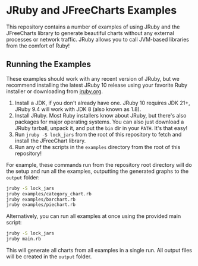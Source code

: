JRuby and JFreeCharts Examples
==============================

This repository contains a number of examples of using JRuby and the JFreeCharts library to generate beautiful charts without any external processes or network traffic. JRuby allows you to call JVM-based libraries from the comfort of Ruby!

Running the Examples
--------------------

These examples should work with any recent version of JRuby, but we recommend installing the latest JRuby 10 release using your favorite Ruby installer or downloading from [jruby.org](https://jruby.org).

1. Install a JDK, if you don't already have one. JRuby 10 requires JDK 21+, JRuby 9.4 will work with JDK 8 (also known as 1.8).
2. Install JRuby. Most Ruby installers know about JRuby, but there's also packages for major operating systems. You can also just download a JRuby tarball, unpack it, and put the `bin` dir in your `PATH`. It's that easy!
3. Run `jruby -S lock_jars` from the root of this repository to fetch and install the JFreeChart library.
4. Run any of the scripts in the `examples` directory from the root of this repository!

For example, these commands run from the repository root directory will do the setup and run all the examples, outputting the generated graphs to the `output` folder:

```bash
jruby -S lock_jars
jruby examples/category_chart.rb
jruby examples/barchart.rb
jruby examples/piechart.rb
```

Alternatively, you can run all examples at once using the provided main script:

```bash
jruby -S lock_jars
jruby main.rb
```

This will generate all charts from all examples in a single run. All output files will be created in the `output` folder.